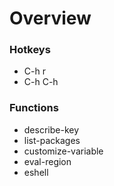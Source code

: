 # Overview

### Hotkeys
* C-h r
* C-h C-h

### Functions
* describe-key
* list-packages
* customize-variable
* eval-region
* eshell

